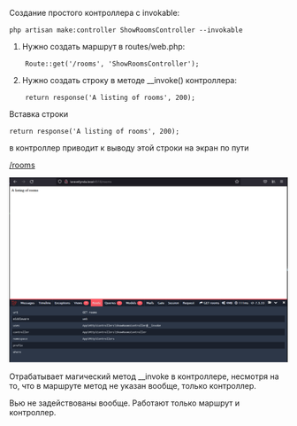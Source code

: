 Создание простого контроллера c invokable:

    php artisan make:controller ShowRoomsController --invokable

1. Нужно создать маршрут в routes/web.php:  
```
    Route::get('/rooms', 'ShowRoomsController');
```
2. Нужно создать строку в методе __invoke() контроллера:  
```
    return response('A listing of rooms', 200);
```

Вставка строки  

    return response('A listing of rooms', 200);  

в контроллер приводит к выводу этой строки на экран по пути  

[/rooms]()


<img src="./img/11.png" alt="drawing" width="800"/>

Отрабатывает магический метод __invoke в контроллере, несмотря на то, что в маршруте метод не указан вообще, только контроллер.

Вью не задействованы вообще. Работают только маршрут и контроллер.
